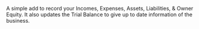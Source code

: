 A simple add to record your Incomes, Expenses, Assets, Liabilities, & Owner Equity.
It also updates the Trial Balance to give up to date information of the business.
